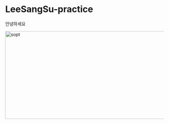 # LeeSangSu-practice
안녕하세요

<img width="1564" height="280" alt="sopt" src="https://github.com/user-attachments/assets/d06a7760-6214-4431-a4d7-562dc93b8993" />
